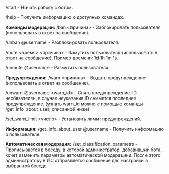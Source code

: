 /start - Начать работу с ботом.

/help - Получить информацию о доступных командах.


<b>Команды модерации:</b>
/ban &lt;причина&gt; - Заблокировать пользователя (использовать в ответ на сообщение).

/unban @username - Разблокировать пользователя.

/mute &lt;время&gt; &lt;причина&gt; - Замутить пользователя (использовать в ответ на сообщение). Пример времени: 1d 1h 1m 1s.

/unmute @username - Размутить пользователя.


<b>Предупреждения:</b>
/warn &lt;причина&gt; - Выдать предупреждение (использовать в ответ на сообщение).

/unwarn @username &lt;warn_id&gt; - Снять предупреждение. ID необязателен, в случае неуказания ID снимется последнее предупреждение.
(узнать warn_id можно с помощью команды /get_info_about_user, описанной ниже)

/set_warn_limit &lt;число&gt; - Установить лимит предупреждений.


<b>Информация:</b>
/get_info_about_user @username - Получить информацию о пользователе.

<b>Автоматическая модерация:</b>
/set_classification_parametrs - Прописывается в беседу, в которой администратор, добавивший бота, хочет изменить параметры автоматической модерациии. После этого администратору в ЛС отправляется сообщение для настройки
в выбранной беседе
